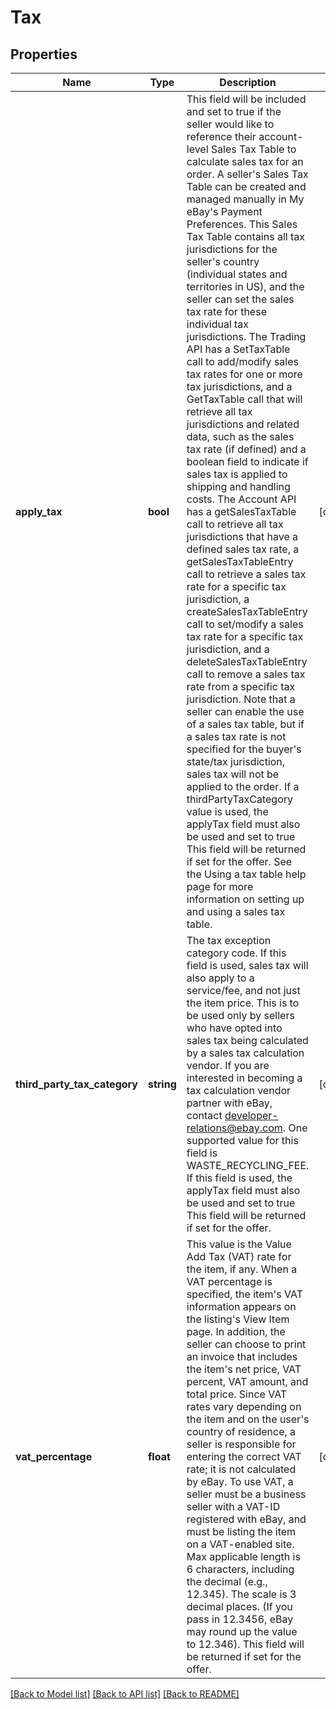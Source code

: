 # Tax

## Properties
Name | Type | Description | Notes
------------ | ------------- | ------------- | -------------
**apply_tax** | **bool** | This field will be included and set to true if the seller would like to reference their account-level Sales Tax Table to calculate sales tax for an order. A seller&#39;s Sales Tax Table can be created and managed manually in My eBay&#39;s Payment Preferences. This Sales Tax Table contains all tax jurisdictions for the seller&#39;s country (individual states and territories in US), and the seller can set the sales tax rate for these individual tax jurisdictions. The Trading API has a SetTaxTable call to add/modify sales tax rates for one or more tax jurisdictions, and a GetTaxTable call that will retrieve all tax jurisdictions and related data, such as the sales tax rate (if defined) and a boolean field to indicate if sales tax is applied to shipping and handling costs. The Account API has a getSalesTaxTable call to retrieve all tax jurisdictions that have a defined sales tax rate, a getSalesTaxTableEntry call to retrieve a sales tax rate for a specific tax jurisdiction, a createSalesTaxTableEntry call to set/modify a sales tax rate for a specific tax jurisdiction, and a deleteSalesTaxTableEntry call to remove a sales tax rate from a specific tax jurisdiction. Note that a seller can enable the use of a sales tax table, but if a sales tax rate is not specified for the buyer&#39;s state/tax jurisdiction, sales tax will not be applied to the order. If a thirdPartyTaxCategory value is used, the applyTax field must also be used and set to true This field will be returned if set for the offer. See the Using a tax table help page for more information on setting up and using a sales tax table. | [optional] 
**third_party_tax_category** | **string** | The tax exception category code. If this field is used, sales tax will also apply to a service/fee, and not just the item price. This is to be used only by sellers who have opted into sales tax being calculated by a sales tax calculation vendor. If you are interested in becoming a tax calculation vendor partner with eBay, contact developer-relations@ebay.com. One supported value for this field is WASTE_RECYCLING_FEE. If this field is used, the applyTax field must also be used and set to true This field will be returned if set for the offer. | [optional] 
**vat_percentage** | **float** | This value is the Value Add Tax (VAT) rate for the item, if any. When a VAT percentage is specified, the item&#39;s VAT information appears on the listing&#39;s View Item page. In addition, the seller can choose to print an invoice that includes the item&#39;s net price, VAT percent, VAT amount, and total price. Since VAT rates vary depending on the item and on the user&#39;s country of residence, a seller is responsible for entering the correct VAT rate; it is not calculated by eBay. To use VAT, a seller must be a business seller with a VAT-ID registered with eBay, and must be listing the item on a VAT-enabled site. Max applicable length is 6 characters, including the decimal (e.g., 12.345). The scale is 3 decimal places. (If you pass in 12.3456, eBay may round up the value to 12.346). This field will be returned if set for the offer. | [optional] 

[[Back to Model list]](../README.md#documentation-for-models) [[Back to API list]](../README.md#documentation-for-api-endpoints) [[Back to README]](../README.md)


